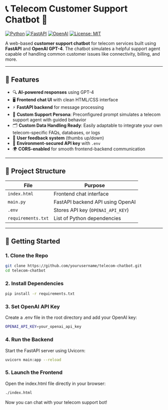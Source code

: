 # 📞 Telecom Customer Support Chatbot 🤖

[![Python](https://img.shields.io/badge/Python-3.8%2B-blue.svg)](https://www.python.org/)
[![FastAPI](https://img.shields.io/badge/FastAPI-API%20Backend-green.svg)](https://fastapi.tiangolo.com/)
[![OpenAI](https://img.shields.io/badge/OpenAI-GPT--4-lightgrey.svg)](https://platform.openai.com/)
[![License: MIT](https://img.shields.io/badge/License-MIT-yellow.svg)](https://opensource.org/licenses/MIT)

A web-based **customer support chatbot** for telecom services built using **FastAPI** and **OpenAI GPT-4**. The chatbot simulates a helpful support agent capable of handling common customer issues like connectivity, billing, and more.

---

## 🌟 Features

- 🔍 **AI-powered responses** using GPT-4
- 🖥️ **Frontend chat UI** with clean HTML/CSS interface
- ⚡ **FastAPI backend** for message processing
- 🧠 **Custom Support Persona**: Preconfigured prompt simulates a telecom support agent with guided behavior
- 🗂️ **Custom Data Handling Ready**: Easily adaptable to integrate your own telecom-specific FAQs, databases, or logs
- 🔁 **User feedback system** (thumbs up/down)
- 🔐 **Environment-secured API key** with `.env`
- 🌍 **CORS-enabled** for smooth frontend-backend communication


---

## 📂 Project Structure

| File | Purpose |
|------|---------|
| `index.html` | Frontend chat interface |
| `main.py` | FastAPI backend API using OpenAI |
| `.env` | Stores API key (`OPENAI_API_KEY`) |
| `requirements.txt` | List of Python dependencies |

---

## 🚀 Getting Started

### 1. Clone the Repo

```bash
git clone https://github.com/yourusername/telecom-chatbot.git
cd telecom-chatbot
```

### 2. Install Dependencies

```bash
pip install -r requirements.txt
```

### 3. Set OpenAI API Key
Create a .env file in the root directory and add your OpenAI key:

```bash
OPENAI_API_KEY=your_openai_api_key
```

### 4. Run the Backend
Start the FastAPI server using Uvicorn:

```bash
uvicorn main:app --reload
```

### 5. Launch the Frontend
Open the index.html file directly in your browser:

```bash
./index.html
```
Now you can chat with your telecom support bot!

